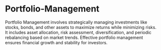 # Portfolio-Management
Portfolio Management involves strategically managing investments like stocks, bonds, and other assets to maximize returns while minimizing risks. It includes asset allocation, risk assessment, diversification, and periodic rebalancing based on market trends. Effective portfolio management ensures financial growth and stability for investors.
